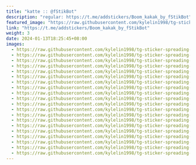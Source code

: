 ```yaml
---
title: "katte :: @fStikBot"
description: "regular: https://t.me/addstickers/Boom_kakak_by_fStikBot"
featured_image: "https://raw.githubusercontent.com/kylelin1998/tg-sticker-spreading-worldwide-images/main/img/02327742-40a9-4856-9c12-5ba3356d5303.jpg"
link: "https://t.me/addstickers/Boom_kakak_by_fStikBot"
weight: 3
date: 2024-01-13T18:25:45+08:00
images:
  - https://raw.githubusercontent.com/kylelin1998/tg-sticker-spreading-worldwide-images/main/img/02327742-40a9-4856-9c12-5ba3356d5303.jpg
  - https://raw.githubusercontent.com/kylelin1998/tg-sticker-spreading-worldwide-images/main/img/233ba99a-6433-49dd-9915-279753d1e0f4.jpg
  - https://raw.githubusercontent.com/kylelin1998/tg-sticker-spreading-worldwide-images/main/img/609bddc9-723b-44f3-93d4-a8bc2e0406ef.jpg
  - https://raw.githubusercontent.com/kylelin1998/tg-sticker-spreading-worldwide-images/main/img/8e2642ae-635e-4775-8ae3-948bf5b24d67.jpg
  - https://raw.githubusercontent.com/kylelin1998/tg-sticker-spreading-worldwide-images/main/img/5a445c86-3214-4a4b-8b78-12d962ff85ca.jpg
  - https://raw.githubusercontent.com/kylelin1998/tg-sticker-spreading-worldwide-images/main/img/fc176947-2fb4-4038-9b5a-bccb3abb106d.jpg
  - https://raw.githubusercontent.com/kylelin1998/tg-sticker-spreading-worldwide-images/main/img/19a0d0de-5f68-4067-96dc-487cc57c59d4.jpg
  - https://raw.githubusercontent.com/kylelin1998/tg-sticker-spreading-worldwide-images/main/img/693f5188-9937-4596-85b5-1f74ed340243.jpg
  - https://raw.githubusercontent.com/kylelin1998/tg-sticker-spreading-worldwide-images/main/img/21513770-6de0-486d-87a1-78003e78eee7.jpg
  - https://raw.githubusercontent.com/kylelin1998/tg-sticker-spreading-worldwide-images/main/img/3237a83f-a784-4778-bd48-eedbf078fa05.jpg
  - https://raw.githubusercontent.com/kylelin1998/tg-sticker-spreading-worldwide-images/main/img/f39a92a7-9712-4029-b24a-a83e6c186aed.jpg
  - https://raw.githubusercontent.com/kylelin1998/tg-sticker-spreading-worldwide-images/main/img/a3741b5f-cf77-4437-8491-f7b1c879c089.jpg
  - https://raw.githubusercontent.com/kylelin1998/tg-sticker-spreading-worldwide-images/main/img/817d3a17-04a6-4976-a465-8d7822ada8de.jpg
  - https://raw.githubusercontent.com/kylelin1998/tg-sticker-spreading-worldwide-images/main/img/33b4b1e0-e825-4fca-826f-7cb17057d975.jpg
  - https://raw.githubusercontent.com/kylelin1998/tg-sticker-spreading-worldwide-images/main/img/0f72909e-3809-4b51-ba33-75569907f73a.jpg
  - https://raw.githubusercontent.com/kylelin1998/tg-sticker-spreading-worldwide-images/main/img/ffd0a526-d2a6-4392-b78d-0ad978b2a0c7.jpg
  - https://raw.githubusercontent.com/kylelin1998/tg-sticker-spreading-worldwide-images/main/img/df6a5bc0-db2b-4a35-96e1-20d738bc6b6f.jpg
  - https://raw.githubusercontent.com/kylelin1998/tg-sticker-spreading-worldwide-images/main/img/b965d69e-2dc4-41a9-9412-a0f66dc21606.jpg
  - https://raw.githubusercontent.com/kylelin1998/tg-sticker-spreading-worldwide-images/main/img/25f9f0fe-ec0d-43be-a051-6722b80c89f3.jpg
  - https://raw.githubusercontent.com/kylelin1998/tg-sticker-spreading-worldwide-images/main/img/37cac905-5455-4174-9307-277e27406842.jpg
---
```

